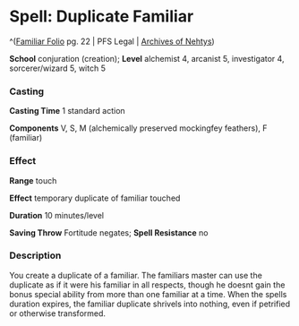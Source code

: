 # Spell: Duplicate Familiar

^([Familiar Folio][ss-duplicate-familiar] pg. 22 | PFS Legal | [Archives of Nehtys][sn-duplicate-familiar])

**School** conjuration (creation); **Level** alchemist 4, arcanist 5, investigator 4, sorcerer/wizard 5, witch 5

### Casting

**Casting Time** 1 standard action  

**Components** V, S, M (alchemically preserved mockingfey feathers), F (familiar)

### Effect

**Range** touch  

**Effect** temporary duplicate of familiar touched  

**Duration** 10 minutes/level  

**Saving Throw** Fortitude negates; **Spell Resistance** no

### Description

You create a duplicate of a familiar. The familiars master can use the duplicate as if it were his familiar in all respects, though he doesnt gain the bonus special ability from more than one familiar at a time. When the spells duration expires, the familiar duplicate shrivels into nothing, even if petrified or otherwise transformed.

[ss-duplicate-familiar]: http://paizo.com/products/btpy98d3
[sn-duplicate-familiar]: http://www.archivesofnethys.com/SpellDisplay.aspx?ItemName=Duplicate%20Familiar